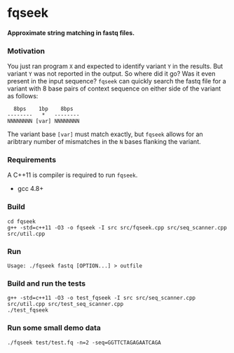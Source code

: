 # fqseek
#### Approximate string matching in fastq files. 

### Motivation
You just ran program `X` and expected to identify variant `Y` in the results. But variant `Y` was not reported in the output. So where did it go? Was it even present in the input sequence? `fqseek` can quickly search the fastq file for a variant with 8 base pairs of context sequence on either side of the variant as follows:
```
  8bps    1bp    8bps       
--------   *   --------   
NNNNNNNN [var] NNNNNNNN
```
The variant base `[var]`  must match exactly, but `fqseek` allows for an aribtrary number of mismatches in the `N` bases flanking the variant.
### Requirements

A C++11 is compiler is required to run `fqseek`.

* gcc 4.8+

### Build
```
cd fqseek
g++ -std=c++11 -O3 -o fqseek -I src src/fqseek.cpp src/seq_scanner.cpp src/util.cpp
```

### Run
```
Usage: ./fqseek fastq [OPTION...] > outfile
```

### Build and run the tests
```
g++ -std=c++11 -O3 -o test_fqseek -I src src/seq_scanner.cpp src/util.cpp src/test_seq_scanner.cpp
./test_fqseek
```

### Run some small demo data
```
./fqseek test/test.fq -n=2 -seq=GGTTCTAGAGAATCAGA
```
